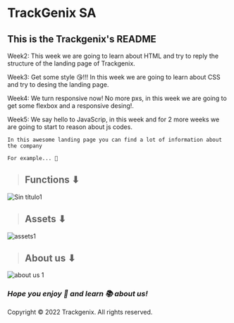 # TrackGenix SA
## This is the Trackgenix's README
Week2:
This week we are going to learn about HTML and try to reply the structure of the landing page of Trackgenix.

Week3:
Get some style 😘!!! In this week we are going to learn about CSS and try to desing the landing page.

Week4:
We turn responsive now! No more pxs, in this week we are going to get some flexbox and a responsive desing!.

Week5:
We say hello to JavaScrip, in this week and for 2 more weeks we are going to start to reason about js codes.

```
In this awesome landing page you can find a lot of information about the company 

For example... 🧐
```
>## Functions ⬇
![Sin título1](https://user-images.githubusercontent.com/101256186/159829003-61416703-cb8a-430e-8648-2413919526e1.png)
>## Assets ⬇
![assets1](https://user-images.githubusercontent.com/101256186/159828805-9d0d1008-ab5a-4eec-ac4c-6b4bf66b82d8.png)
>## About us ⬇
![about us 1](https://user-images.githubusercontent.com/101256186/159828182-9e0f3e9c-02cd-4bc2-982e-8eca51b1972c.png)

### _Hope you enjoy 🎉 and learn 📚 about us!_ 

Copyright © 2022 Trackgenix. All rights reserved.
